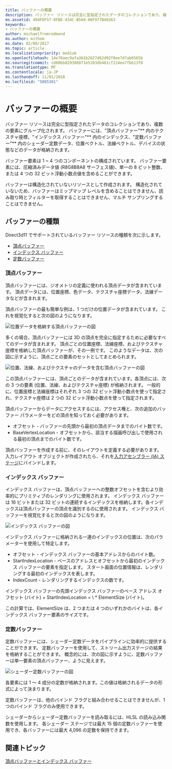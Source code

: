 ```yaml
---
title: バッファーの概要
description: バッファー リソースは完全に型指定されたデータのコレクションであり、複数の要素にグループ化されます。
ms.assetid: 494FDF57-0FBE-434C-B568-06F977B40263
keywords:
- バッファーの概要
author: michaelfromredmond
ms.author: mithom
ms.date: 02/08/2017
ms.topic: article
ms.localizationpriority: medium
ms.openlocfilehash: 14e78aec9afa361b2627d62d92f0ee7d7ab0565b
ms.sourcegitcommit: cd00bb829306871e5103db481cf224ea7fb613f0
ms.translationtype: MT
ms.contentlocale: ja-JP
ms.lasthandoff: 11/01/2018
ms.locfileid: "5885301"
---
```

# <a name="introduction-to-buffers"></a>バッファーの概要


バッファー リソースは完全に型指定されたデータのコレクションであり、複数の要素にグループ化されます。 バッファーには、"頂点バッファー"** 内のテクスチャ座標、"インデックス バッファー"** 内のインデックス、"定数バッファー"** 内のシェーダー定数データ、位置ベクトル、法線ベクトル、デバイスの状態などのデータが格納されます。

バッファー要素は 1 ~ 4 つのコンポーネントの構成されています。 バッファー要素には、圧縮済みデータ値 (R8G8B8A8 サーフェス値)、単一の 8 ビット整数、または 4 つの 32 ビット浮動小数点値を含めることができます。

バッファーは構造化されていないリソースとして作成されます。 構造化されていないため、バッファーはミップマップ レベルを含めることはできません、読み取り時とフィルターを取得することはできません、マルチ サンプリングすることはできません。

## <a name="span-idbuffertypesspanspan-idbuffertypesspanspan-idbuffertypesspanbuffer-types"></a><span id="Buffer_Types"></span><span id="buffer_types"></span><span id="BUFFER_TYPES"></span>バッファーの種類


Direct3d11 でサポートされているバッファー リソースの種類を次に示します。

-   [頂点バッファー](#vertex-buffer)
-   [インデックス バッファー](#index-buffer)
-   [定数バッファー](#shader-constant-buffer)

### <a name="span-idvertexbufferspanspan-idvertexbufferspanspan-idvertexbufferspanspan-idvertex-bufferspanvertex-buffer"></a><span id="Vertex_Buffer"></span><span id="vertex_buffer"></span><span id="VERTEX_BUFFER"></span><span id="vertex-buffer"></span>頂点バッファー

頂点バッファーには、ジオメトリの定義に使われる頂点データが含まれています。 頂点データには、位置座標、色データ、テクスチャ座標データ、法線データなどが含まれます。

頂点バッファーの最も簡単な例は、1 つだけの位置データが含まれています。 これを視覚化すると次の図のようになります。

![位置データを格納する頂点バッファーの図](images/d3d10-resources-single-element-vb2.png)

多くの場合、頂点バッファーには 3D の頂点を完全に指定するために必要なすべてのデータが含まれます。 頂点ごとの位置座標、法線座標、およびテクスチャ座標を格納した頂点バッファーが、その一例です。 このようなデータは、次の図に示すように、頂点ごとの要素のセットとしてまとめられます。

![位置、法線、およびテクスチャのデータを含む頂点バッファーの図](images/d3d10-vertex-buffer-element.png)

この頂点バッファーには、頂点ごとのデータが含まれています。各頂点には、次の 3 つの要素 (位置、法線、およびテクスチャ座標) が格納されます。 一般的に、位置座標と法線座標はそれぞれ 3 つの 32 ビット浮動小数点を使って指定され、テクスチャ座標は 2 つの 32 ビット浮動小数点を使って指定されます。

頂点バッファーからデータにアクセスするには、アクセス権と、次の追加のバッファー パラメーターをどの頂点を知っておく必要があります。

-   オフセット - バッファーの先頭から最初の頂点データまでのバイト数です。
-   BaseVertexLocation - オフセットから、該当する描画呼び出しで使用される最初の頂点までのバイト数です。

頂点バッファーを作成する前に、そのレイアウトを定義する必要があります。 入力レイアウト オブジェクトが作成されたら、それを[入力アセンブラー (IA) ステージ](input-assembler-stage--ia-.md)にバインドします。

### <a name="span-idindexbufferspanspan-idindexbufferspanspan-idindexbufferspanspan-idindex-bufferspanindex-buffer"></a><span id="Index_Buffer"></span><span id="index_buffer"></span><span id="INDEX_BUFFER"></span><span id="index-buffer"></span>インデックス バッファー

インデックス バッファーは、頂点バッファーへの整数オフセットを含むより効率的にプリミティブのレンダリングに使用されます。 インデックス バッファーは 16 ビットまたは 32 ビットの連続するインデックスを格納します。各インデックスは頂点バッファーの頂点を識別するのに使用されます。 インデックス バッファーを視覚化すると次の図のようになります。

![インデックス バッファーの図](images/d3d10-index-buffer.png)

インデックス バッファーに格納される一連のインデックスの位置は、次のパラメーターを使用して特定します。

-   オフセット - インデックス バッファーの基本アドレスからのバイト数。
-   StartIndexLocation - ベースのアドレスとオフセットから最初のインデックス バッファーの要素を指定します。 スタート画面の位置情報は、レンダリングする最初のインデックスを表します。
-   IndexCount - レンダリングするインデックスの数です。

インデックス バッファーの先頭インデックス バッファーのベース アドレス オフセット (バイト) + StartIndexLocation = \ * ElementSize (バイト)。

この計算では、ElementSize は、2 つまたは 4 つのいずれかのバイトは、各インデックス バッファー要素のサイズです。

### <a name="span-idshaderconstantbufferspanspan-idshaderconstantbufferspanspan-idshaderconstantbufferspanspan-idshader-constant-bufferspanconstant-buffer"></a><span id="Shader_Constant_Buffer"></span><span id="shader_constant_buffer"></span><span id="SHADER_CONSTANT_BUFFER"></span><span id="shader-constant-buffer"></span>定数バッファー

定数バッファーには、シェーダー定数データをパイプラインに効率的に提供することができます。 定数バッファーを使用して、ストリーム出力ステージの結果を格納することができます。 概念的には、次の図に示すように、定数バッファーは単一要素の頂点バッファー、ように見えます。

![シェーダー定数バッファーの図](images/d3d10-shader-resource-buffer.png)

各要素には 1 ～ 4 成分の定数が格納されます。この値は格納されるデータの形式によって決まります。

定数バッファーは、他のバインド フラグと組み合わせることはできませんが、1 つのバインド フラグのみ使用できます。

シェーダーからシェーダー定数バッファーを読み取るには、HLSL の読み込み関数を使用します。 各シェーダー ステージでは最大 15 個の定数バッファーを使用でき、各バッファーには最大 4,096 の定数を保持できます。

## <a name="span-idrelated-topicsspanrelated-topics"></a><span id="related-topics"></span>関連トピック


[頂点バッファーとインデックス バッファー](vertex-and-index-buffers.md)

 

 




